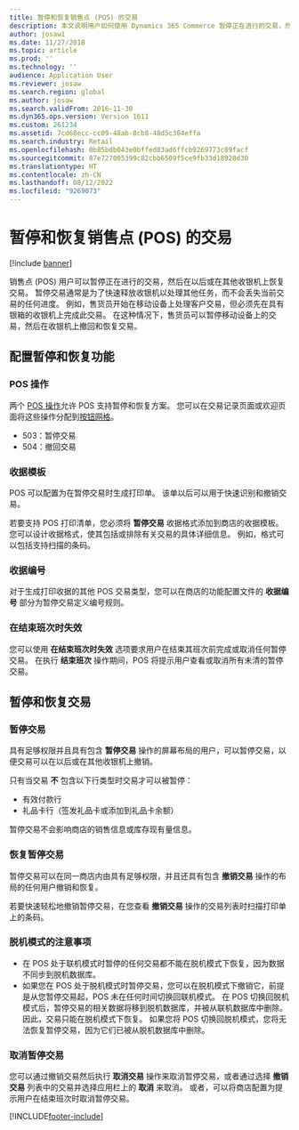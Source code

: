```yaml
---
title: 暂停和恢复销售点 (POS) 的交易
description: 本文说明用户如何使用 Dynamics 365 Commerce 暂停正在进行的交易，然后在以后或在其他收银机上恢复交易。
author: josaw1
ms.date: 11/27/2018
ms.topic: article
ms.prod: ''
ms.technology: ''
audience: Application User
ms.reviewer: josaw
ms.search.region: global
ms.author: josaw
ms.search.validFrom: 2016-11-30
ms.dyn365.ops.version: Version 1611
ms.custom: 261234
ms.assetid: 7cd68ecc-cc09-48ab-8cb8-48d5c304effa
ms.search.industry: Retail
ms.openlocfilehash: 0b85bdb043e0bffed83ad6ffcb9269773c89facf
ms.sourcegitcommit: 87e727005399c82cbb6509f5ce9fb33d18928d30
ms.translationtype: HT
ms.contentlocale: zh-CN
ms.lasthandoff: 08/12/2022
ms.locfileid: "9269073"
---
```

# <a name="suspend-and-resume-a-transaction-in-the-point-of-sale-pos"></a>暂停和恢复销售点 (POS) 的交易

[!include [banner](includes/banner.md)]


销售点 (POS) 用户可以暂停正在进行的交易，然后在以后或在其他收银机上恢复交易。 暂停交易通常是为了快速释放收银机以处理其他任务，而不会丢失当前交易的任何进度。 例如，售货员开始在移动设备上处理客户交易，但必须先在具有银箱的收银机上完成此交易。 在这种情况下，售货员可以暂停移动设备上的交易，然后在收银机上撤回和恢复交易。

## <a name="configure-suspend-and-resume-functionality"></a>配置暂停和恢复功能

### <a name="pos-operations"></a>POS 操作

两个 [POS 操作](pos-operations.md)允许 POS 支持暂停和恢复方案。 您可以在交易记录页面或欢迎页面将这些操作分配到[按钮网格](pos-screen-layouts.md)。

- 503：暂停交易
- 504：撤回交易

### <a name="receipt-template"></a>收据模板

POS 可以配置为在暂停交易时生成打印单。 该单以后可以用于快速识别和撤销交易。

若要支持 POS 打印清单，您必须将 **暂停交易** 收据格式添加到商店的收据模板。 您可以设计收据格式，使其包括或排除有关交易的具体详细信息。 例如，格式可以包括支持扫描的条码。

### <a name="receipt-numbering"></a>收据编号

对于生成打印收据的其他 POS 交易类型，您可以在商店的功能配置文件的 **收据编号** 部分为暂停交易定义编号规则。

### <a name="void-when-closing-shift"></a>在结束班次时失效

您可以使用 **在结束班次时失效** 选项要求用户在结束其班次前完成或取消任何暂停交易。 在执行 **结束班次** 操作期间，POS 将提示用户查看或取消所有未清的暂停交易。

## <a name="suspend-and-resume-a-transaction"></a>暂停和恢复交易

### <a name="suspend-a-transaction"></a>暂停交易

具有足够权限并且具有包含 **暂停交易** 操作的屏幕布局的用户，可以暂停交易，以便交易可以在以后或在其他收银机上撤销。

只有当交易 **不** 包含以下行类型时交易才可以被暂停：

- 有效付款行
- 礼品卡行（签发礼品卡或添加到礼品卡余额）

暂停交易不会影响商店的销售信息或库存现有量信息。

### <a name="resume-a-suspended-transaction"></a>恢复暂停交易

暂停交易可以在同一商店内由具有足够权限，并且还具有包含 **撤销交易** 操作的布局的任何用户撤销和恢复。

若要快速轻松地撤销暂停交易，在您查看 **撤销交易** 操作的交易列表时扫描打印单上的条码。

### <a name="considerations-for-offline-mode"></a>脱机模式的注意事项

- 在 POS 处于联机模式时暂停的任何交易都不能在脱机模式下恢复，因为数据不同步到脱机数据库。
- 如果您在 POS 处于脱机模式时暂停交易，您可以在脱机模式下撤销它，前提是从您暂停交易起，POS 未在任何时间切换回联机模式。 在 POS 切换回脱机模式后，暂停交易的相关数据将移到脱机数据库，并被从联机数据库中删除。 因此，交易只能在脱机模式下恢复。 如果您将 POS 切换回脱机模式，您将无法恢复暂停交易，因为它们已被从脱机数据库中删除。

### <a name="void-a-suspended-transaction"></a>取消暂停交易

您可以通过撤销交易然后执行 **取消交易** 操作来取消暂停交易，或者通过选择 **撤销交易** 列表中的交易并选择应用栏上的 **取消** 来取消。 或者，可以将商店配置为提示用户在结束班次时取消暂停交易。


[!INCLUDE[footer-include](../includes/footer-banner.md)]
